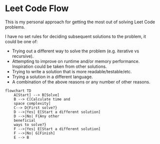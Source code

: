 # Leet Code Flow

This is my personal approach for getting the most out of solving Leet Code problems.

I have no set rules for deciding subsequent solutions to the problem, it could be one of:
- Trying out a different way to solve the problem (e.g. iterative vs recursive).
- Attempting to improve on runtime and/or memory performance. Inspiration could be taken from other solutions.
- Trying to write a solution that is more readable/testable/etc.
- Trying a solution in a different language.
- A combination of the above reasons or any number of other reasons.

```mermaid
flowchart TD
    A[Start] --> B[Solve]
    B --> C[Calculate time and
    space complexity]
    C--> D{First solve?}
    D -->|Yes| E[Start a different solution]
    D -->|No| F{Any other
    beneficial
    ways to solve?}
    F -->|Yes| E[Start a different solution]
    F -->|No| G[Finish]
    E --> B
```